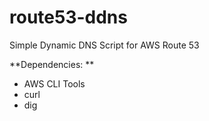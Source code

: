 route53-ddns
============

Simple Dynamic DNS Script for AWS Route 53

**Dependencies: **

* AWS CLI Tools
* curl
* dig
